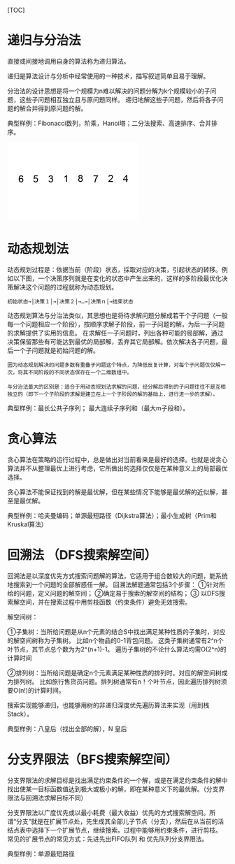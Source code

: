 [TOC]



# 递归与分治法

直接或间接地调用自身的算法称为递归算法。

递归是算法设计与分析中经常使用的一种技术，描写叙述简单且易于理解。

分治法的设计思想是将一个规模为n难以解决的问题分解为k个规模较小的子问题，这些子问题相互独立且与原问题同样。
递归地解这些子问题，然后将各子问题的解合并得到原问题的解。

典型样例：Fibonacci数列，阶乘，Hanoi塔；二分法搜索、高速排序、合并排序。

![1545638011171736](%E5%B8%B8%E8%A7%81%E7%AE%97%E6%B3%95.assets/1545638011171736.gif)

# 动态规划法
动态规划过程是：依据当前（阶段）状态，採取对应的决策，引起状态的转移。例如以下图，一个决策序列就是在变化的状态中产生出来的，这样的多阶段最优化决策解决这个问题的过程就称为动态规划。

    初始状态→│决策１│→│决策２│→…→│决策ｎ│→结束状态

动态规划算法与分治法类似，其思想也是将待求解问题分解成若干个子问题（一般每一个问题相应一个阶段），按顺序求解子阶段，前一子问题的解，为后一子问题的求解提供了实用的信息。
在求解任一子问题时，列出各种可能的局部解，通过决策保留那些有可能达到最优的局部解，丢弃其它局部解。依次解决各子问题，最后一个子问题就是初始问题的解。

    因为动态规划解决的问题多数有重叠子问题这个特点，为降低反复计算，对每个子问题仅仅解一次，将其不同阶段的不同状态保存在一个二维数组中。
    
    与分治法最大的区别是：适合于用动态规划法求解的问题，经分解后得到的子问题往往不是互相独立的（即下一个子阶段的求解是建立在上一个子阶段的解的基础上，进行进一步的求解）。

典型样例：最长公共子序列； 最大连续子序列和（最大m子段和）。


# 贪心算法
贪心算法在策略的运行过程中，总是做出对当前看来是最好的选择。也就是说贪心算法并不从整理最优上进行考虑，它所做出的选择仅仅是在某种意义上的局部最优选择。

贪心算法不能保证找到的解是最优解，但在某些情况下能够是最优解的近似解，甚至是最优解。

典型样例：哈夫曼编码；单源最短路径（Dijkstra算法）；最小生成树（Prim和Kruskal算法）


# 回溯法 （DFS搜索解空间）
回溯法是以深度优先方式搜索问题解的算法，它适用于组合数较大的问题，能系统地搜索到一个问题的全部解惑任一解。
回溯法解题通常包括3个步骤：
①针对所给的问题，定义问题的解空间；
②确定易于搜索的解空间的结构；
③ 以DFS搜索解空间，并在搜索过程中用剪枝函数（约束条件）避免无效搜索。

解空间树：

①子集树：当所给问题是从n个元素的结合S中找出满足某种性质的子集时，对应的解空间树称为子集树。
比如n个物品的0-1背包问题。
这类子集树通常有2^n个叶节点，其节点总个数为为2^(n+1)-1。
遍历子集树的不论什么算法均需O(2^n)的计算时间

②排列树：当所给问题是确定n个元素满足某种性质的排列时，对应的解空间树成为排列树。
比如旅行售货员问题。排列树通常有n！个叶节点，因此遍历排列树须要O(n!)的计算时间。

搜索实现能够递归，也能够用树的非递归深度优先遍历算法来实现（用到栈Stack）。

典型样例：八皇后（找出全部的解），N 皇后


# 分支界限法（BFS搜索解空间）
分支界限法的求解目标是找出满足约束条件的一个解，或是在满足约束条件的解中找出使某一目标函数值达到极大或极小的解，即在某种意义下的最优解。（分支界限法与回溯法求解目标不同）

分支界限法以广度优先或以最小耗费（最大收益）优先的方式搜索解空间。所谓“分支”就是在扩展节点处，先生成其全部儿子节点（分支），然后在从当前的活结点表中选择下一个扩展节点，继续搜索。过程中能够用约束条件，进行剪枝。
常见的扩展节点的常见方式：先进先出FIFO队列 和 优先队列分支界限法。

典型样例：单源最短路径
